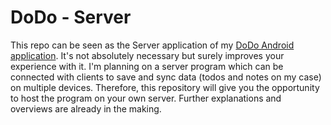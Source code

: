 # DoDo - Server
This repo can be seen as the Server application of my [DoDo Android application](https://github.com/MapManagement/DoDo).
It's not absolutely necessary but surely improves your experience with it. I'm planning on a server program which
can be connected with clients to save and sync data (todos and notes on my case) on multiple devices. Therefore, this
repository will give you the opportunity to host the program on your own server. Further explanations and overviews are
already in the making.